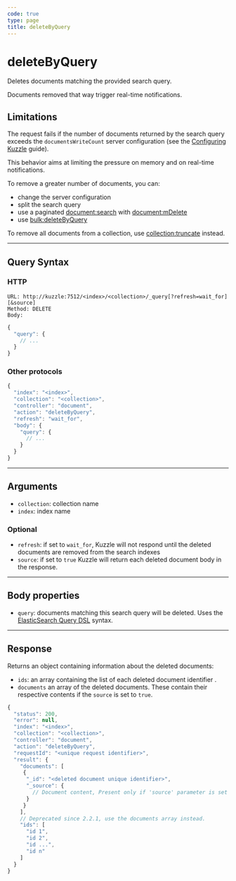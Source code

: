 ```yaml
---
code: true
type: page
title: deleteByQuery
---
```


# deleteByQuery

Deletes documents matching the provided search query.

Documents removed that way trigger real-time notifications.

## Limitations

The request fails if the number of documents returned by the search query exceeds the `documentsWriteCount` server configuration (see the [Configuring Kuzzle](/core/2/guides/advanced/8-configuration) guide).

This behavior aims at limiting the pressure on memory and on real-time notifications.

To remove a greater number of documents, you can:
 - change the server configuration
 - split the search query
 - use a paginated [document:search](/core/2/api/controllers/document/search) with [document:mDelete](/core/2/api/controllers/document/m-delete)
 - use [bulk:deleteByQuery](/core/2/api/controllers/bulk/delete-by-query)

To remove all documents from a collection, use [collection:truncate](/core/2/api/controllers/collection/truncate) instead.

---

## Query Syntax

### HTTP

```http
URL: http://kuzzle:7512/<index>/<collection>/_query[?refresh=wait_for][&source]
Method: DELETE
Body:
```

```js
{
  "query": {
    // ...
  }
}
```

### Other protocols

```js
{
  "index": "<index>",
  "collection": "<collection>",
  "controller": "document",
  "action": "deleteByQuery",
  "refresh": "wait_for",
  "body": {
    "query": {
      // ...
    }
  }
}
```

---

## Arguments

- `collection`: collection name
- `index`: index name

### Optional

- `refresh`: if set to `wait_for`, Kuzzle will not respond until the deleted documents are removed from the search indexes
- `source`: if set to `true` Kuzzle will return each deleted document body in the response.
---

## Body properties

- `query`: documents matching this search query will be deleted. Uses the [ElasticSearch Query DSL](https://www.elastic.co/guide/en/elasticsearch/reference/7.4/query-dsl.html) syntax.

---

## Response

Returns an object containing information about the deleted documents:

- `ids`: an array containing the list of each deleted document identifier <DeprecatedBadge version="2.2.1"/>.
- `documents` an array of the deleted documents. These contain their respective contents if the `source` is set to `true`.

```js
{
  "status": 200,
  "error": null,
  "index": "<index>",
  "collection": "<collection>",
  "controller": "document",
  "action": "deleteByQuery",
  "requestId": "<unique request identifier>",
  "result": {
    "documents": [
     {
      "_id": "<deleted document unique identifier>",
      "_source": {
        // Document content, Present only if 'source' parameter is set to true.
      }
     }
    ],
    // Deprecated since 2.2.1, use the documents array instead.
    "ids": [
      "id 1",
      "id 2",
      "id ...",
      "id n"
    ]
  }
}
```
